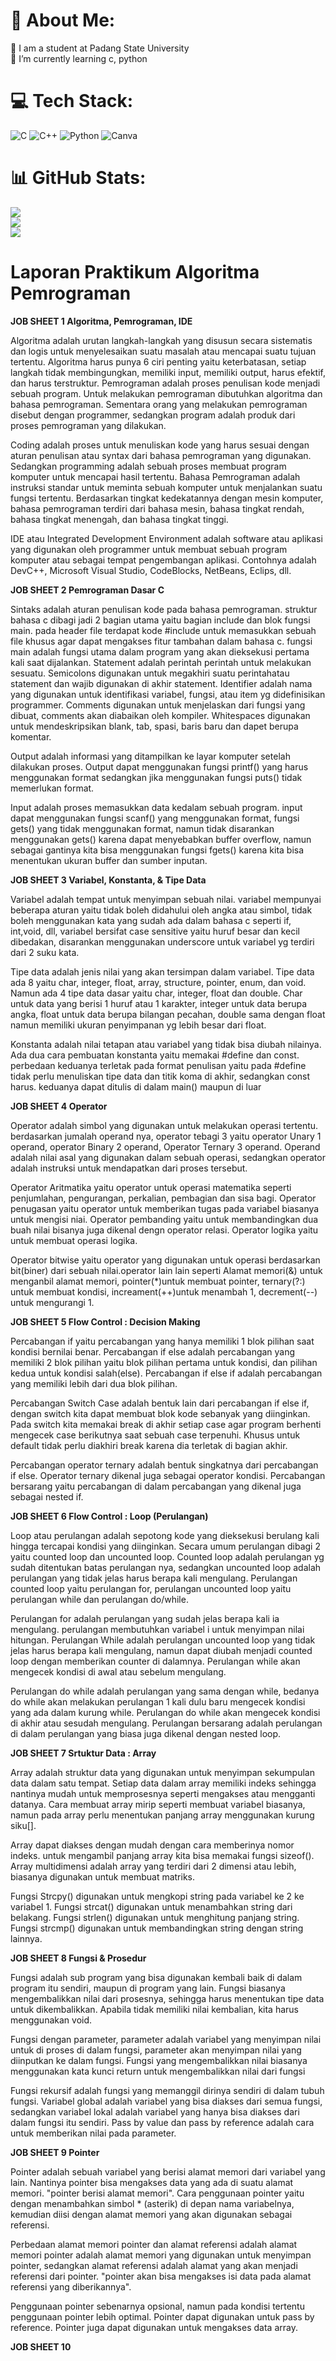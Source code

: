 # 💫 About Me:
🔭 I am a student at Padang State University<br>🌱 I’m currently learning c, python


# 💻 Tech Stack:
![C](https://img.shields.io/badge/c-%2300599C.svg?style=flat&logo=c&logoColor=white) ![C++](https://img.shields.io/badge/c++-%2300599C.svg?style=flat&logo=c%2B%2B&logoColor=white) ![Python](https://img.shields.io/badge/python-3670A0?style=flat&logo=python&logoColor=ffdd54) ![Canva](https://img.shields.io/badge/Canva-%2300C4CC.svg?style=flat&logo=Canva&logoColor=white)
# 📊 GitHub Stats:
![](https://github-readme-stats.vercel.app/api?username=makbarfauzan&theme=material-palenight&hide_border=true&include_all_commits=false&count_private=false)<br/>
![](https://github-readme-streak-stats.herokuapp.com/?user=makbarfauzan&theme=material-palenight&hide_border=true)<br/>
![](https://github-readme-stats.vercel.app/api/top-langs/?username=makbarfauzan&theme=material-palenight&hide_border=true&include_all_commits=false&count_private=false&layout=compact)


<!-- Proudly created with GPRM ( https://gprm.itsvg.in ) -->

# Laporan Praktikum Algoritma Pemrograman
**JOB SHEET 1 Algoritma, Pemrograman, IDE**

Algoritma adalah urutan langkah-langkah yang disusun secara sistematis dan logis untuk menyelesaikan suatu masalah atau mencapai suatu tujuan tertentu. Algoritma harus punya 6 ciri penting yaitu keterbatasan, setiap langkah tidak membingungkan, memiliki input, memiliki output, harus efektif, dan harus terstruktur. Pemrograman adalah proses penulisan kode menjadi sebuah program. Untuk melakukan pemrograman dibutuhkan algoritma dan bahasa pemrograman. Sementara orang yang melakukan pemrograman disebut dengan programmer, sedangkan program adalah produk dari proses pemrograman yang dilakukan.

Coding adalah proses untuk menuliskan kode yang harus sesuai dengan aturan penulisan atau syntax dari bahasa pemrograman yang digunakan. Sedangkan programming adalah sebuah proses membuat program komputer untuk mencapai hasil tertentu. Bahasa Pemrograman adalah instruksi standar untuk meminta sebuah komputer untuk menjalankan suatu fungsi tertentu. Berdasarkan tingkat kedekatannya dengan mesin komputer, bahasa pemrograman terdiri dari bahasa mesin, bahasa tingkat rendah, bahasa tingkat menengah, dan bahasa tingkat tinggi.

IDE atau Integrated Development Environment adalah software atau aplikasi yang digunakan oleh programmer untuk membuat sebuah program komputer atau sebagai tempat pengembangan aplikasi. Contohnya adalah DevC++, Microsoft Visual Studio, CodeBlocks, NetBeans, Eclips, dll.

**JOB SHEET 2 Pemrograman Dasar C**

Sintaks adalah aturan penulisan kode pada bahasa pemrograman. struktur bahasa c dibagi jadi 2 bagian utama yaitu bagian include dan blok fungsi main. pada header file terdapat kode #include untuk memasukkan sebuah file khusus agar dapat mengakses fitur tambahan dalam bahasa c. fungsi main adalah fungsi utama dalam program yang akan dieksekusi pertama kali saat dijalankan. Statement adalah perintah perintah untuk melakukan sesuatu. Semicolons digunakan untuk megakhiri suatu perintahatau statement dan wajib digunakan di akhir statement. Identifier adalah nama yang digunakan untuk identifikasi variabel, fungsi, atau item yg didefinisikan programmer. Comments digunakan untuk menjelaskan dari fungsi yang dibuat, comments akan diabaikan oleh kompiler. Whitespaces digunakan untuk mendeskripsikan blank, tab, spasi, baris baru dan dapet berupa komentar.

Output adalah informasi yang ditampilkan ke layar komputer setelah dilakukan proses. Output dapat menggunakan fungsi printf() yang harus menggunakan format sedangkan jika menggunakan fungsi puts() tidak memerlukan format.

Input adalah proses memasukkan data kedalam sebuah program. input dapat menggunakan fungsi scanf() yang menggunakan format, fungsi gets() yang tidak menggunakan format, namun tidak disarankan menggunakan gets() karena dapat menyebabkan buffer overflow, namun sebagai gantinya kita bisa menggunakan fungsi fgets() karena kita bisa menentukan ukuran buffer dan sumber inputan.

**JOB SHEET 3 Variabel, Konstanta, & Tipe Data**

Variabel adalah tempat untuk menyimpan sebuah nilai. variabel mempunyai beberapa aturan yaitu tidak boleh didahului oleh angka atau simbol, tidak boleh menggunakan kata yang sudah ada dalam bahasa c seperti if, int,void, dll, variabel bersifat case sensitive yaitu huruf besar dan kecil dibedakan, disarankan menggunakan underscore untuk variabel yg terdiri dari 2 suku kata.

Tipe data adalah jenis nilai yang akan tersimpan dalam variabel. Tipe data ada 8 yaitu char, integer, float, array, structure, pointer, enum, dan void. Namun ada 4 tipe data dasar yaitu char, integer, float dan double. Char untuk data yang berisi 1 huruf atau 1 karakter, integer untuk data berupa angka, float untuk data berupa bilangan pecahan, double sama dengan float namun memiliki ukuran penyimpanan yg lebih besar dari float.

Konstanta adalah nilai tetapan atau variabel yang tidak bisa diubah nilainya. Ada dua cara pembuatan konstanta yaitu memakai #define dan const. perbedaan keduanya terletak pada format penulisan yaitu pada #define tidak perlu menuliskan tipe data dan titik koma di akhir, sedangkan const harus. keduanya dapat ditulis di dalam main() maupun di luar

**JOB SHEET 4 Operator**

Operator adalah simbol yang digunakan untuk melakukan operasi tertentu. berdasarkan jumalah operand nya, operator tebagi 3 yaitu operator Unary 1 operand, operator Binary 2 operand, Operator Ternary 3 operand. Operand adalah nilai asal yang digunakan dalam sebuah operasi, sedangkan operator adalah instruksi untuk mendapatkan dari proses tersebut. 

Operator Aritmatika yaitu operator untuk operasi matematika seperti penjumlahan, pengurangan, perkalian, pembagian dan sisa bagi. Operator penugasan yaitu operator untuk memberikan tugas pada variabel biasanya untuk mengisi niai. Operator pembanding yaitu untuk membandingkan dua buah nilai bisanya juga dikenal dengn operator relasi. Operator logika yaitu untuk membuat operasi logika. 

Operator bitwise yaitu operator yang digunakan untuk operasi berdasarkan bit(biner) dari sebuah nilai.operator lain lain seperti Alamat memori(&) untuk menganbil alamat memori, pointer(*)untuk membuat pointer, ternary(?:) untuk membuat kondisi, increament(++)untuk menambah 1, decrement(--) untuk mengurangi 1.

**JOB SHEET 5 Flow Control : Decision Making**

Percabangan if yaitu percabangan yang hanya memiliki 1 blok pilihan saat kondisi bernilai benar. Percabangan if else adalah percabangan yang memiliki 2 blok pilihan yaitu blok pilihan pertama untuk kondisi, dan pilihan kedua untuk kondisi salah(else). Percabangan if else if adalah percabangan yang memiliki lebih dari dua blok pilihan. 

Percabangan Switch Case adalah bentuk lain dari percabangan if else if, dengan switch kita dapat membuat blok kode sebanyak yang diinginkan. Pada switch kita memakai break di akhir setiap case agar program berhenti mengecek case berikutnya saat sebuah case terpenuhi. Khusus untuk default tidak perlu diakhiri break karena dia terletak di bagian akhir.

Percabangan operator ternary adalah bentuk singkatnya dari percabangan if else. Operator ternary dikenal juga sebagai operator kondisi. Percabangan bersarang yaitu percabangan di dalam percabangan yang dikenal juga sebagai nested if. 

**JOB SHEET 6 Flow Control : Loop (Perulangan)**

Loop atau perulangan adalah sepotong kode yang dieksekusi berulang kali hingga tercapai kondisi yang diinginkan. Secara umum perulangan dibagi 2 yaitu counted loop dan uncounted loop. Counted loop adalah perulangan yg sudah ditentukan batas perulangan nya, sedangkan uncounted loop adalah perulangan yang tidak jelas harus berapa kali mengulang. Perulangan counted loop yaitu perulangan for, perulangan uncounted loop yaitu perulangan while dan perulangan do/while.

Perulangan for adalah perulangan yang sudah jelas berapa kali ia mengulang. perulangan membutuhkan variabel i untuk menyimpan nilai hitungan. Perulangan While adalah perulangan uncounted loop yang tidak jelas harus berapa kali mengulang, namun dapat diubah menjadi counted loop dengan memberikan counter di dalamnya. Perulangan while akan mengecek kondisi di awal atau sebelum mengulang.

Perulangan do while adalah perulangan yang sama dengan while, bedanya do while akan melakukan perulangan 1 kali dulu baru mengecek kondisi yang ada dalam kurung while. Perulangan do while akan mengecek kondisi di akhir atau sesudah mengulang. Perulangan bersarang adalah perulangan di dalam perulangan yang biasa juga dikenal dengan nested loop.

**JOB SHEET 7 Srtuktur Data : Array**

Array adalah struktur data yang digunakan untuk menyimpan sekumpulan data dalam satu tempat. Setiap data dalam array memiliki indeks sehingga nantinya mudah untuk memprosesnya seperti mengakses atau mengganti datanya. Cara membuat array mirip seperti membuat variabel biasanya, namun pada array perlu menentukan panjang array menggunakan kurung siku[].

Array dapat diakses dengan mudah dengan cara memberinya nomor indeks. untuk mengambil panjang array kita bisa memakai fungsi sizeof(). Array multidimensi adalah array yang terdiri dari 2 dimensi atau lebih, biasanya digunakan untuk membuat matriks.

Fungsi Strcpy() digunakan untuk mengkopi string pada variabel ke 2 ke variabel 1. Fungsi strcat() digunakan untuk menambahkan string dari belakang. Fungsi strlen() digunakan untuk menghitung panjang string. Fungsi strcmp() digunakan untuk membandingkan string dengan string lainnya. 

**JOB SHEET 8 Fungsi & Prosedur**

Fungsi adalah sub program yang bisa digunakan kembali baik di dalam program itu sendiri, maupun di program yang lain. Fungsi biasanya mengembalikkan nilai dari prosesnya, sehingga harus menentukan tipe data untuk dikembalikkan. Apabila tidak memiliki nilai kembalian, kita harus menggunakan void.

Fungsi dengan parameter, parameter adalah variabel yang menyimpan nilai untuk di proses di dalam fungsi, parameter akan menyimpan nilai yang diinputkan ke dalam fungsi. Fungsi yang mengembalikkan nilai biasanya menggunakan kata kunci return untuk mengembalikkan nilai dari fungsi

Fungsi rekursif adalah fungsi yang memanggil dirinya sendiri di dalam tubuh fungsi. Variabel global adalah variabel yang bisa diakses dari semua fungsi, sedangkan variabel lokal adalah variabel yang hanya bisa diakses dari dalam fungsi itu sendiri. Pass by value dan pass by reference adalah cara untuk memberikan nilai pada parameter.

 **JOB SHEET 9 Pointer**

 Pointer adalah sebuah variabel yang berisi alamat memori dari variabel yang lain. Nantinya pointer bisa mengakses data yang ada di suatu alamat memori. "pointer berisi alamat memori". Cara penggunaan pointer yaitu dengan menambahkan simbol * (asterik) di depan nama variabelnya, kemudian diisi dengan alamat memori yang akan digunakan sebagai referensi.

Perbedaan alamat memori pointer dan alamat referensi adalah alamat memori pointer adalah alamat memori yang digunakan untuk menyimpan pointer, sedangkan alamat referensi adalah alamat yang akan menjadi referensi dari pointer. "pointer akan bisa mengakses isi data pada alamat referensi yang diberikannya". 

Penggunaan pointer sebenarnya opsional, namun pada kondisi tertentu penggunaan pointer lebih optimal. Pointer dapat digunakan untuk pass by reference. Pointer juga dapat digunakan untuk mengakses data array.

**JOB SHEET 10**






